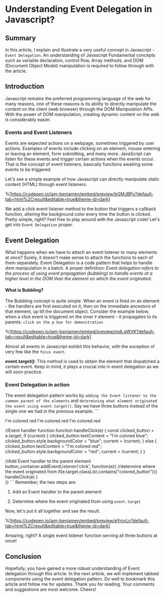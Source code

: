 # Understanding Event Delegation in Javascript?

## Summary

In this article, I explain and illustrate a very useful concept in Javascript - `Event Delegation`. An understanding of Javascript Fundamental concepts such as variable declaration, control flow, Array methods, and DOM (Document Object Model) manipulation is required to follow through with the article.

## Introduction

Javascript remains the preferred programming language of the web for many reasons, one of these reasons is its ability to directly manipulate the content on the client (web browser) through the DOM Manipulation APIs. With the power of DOM manipulation, creating dynamic content on the web is considerably easier.

### Events and Event Listeners

Events are expected actions on a webpage, sometimes triggered by user actions. Examples of events include clicking on an element, mouse entering or leaving an element, form submitting, and many more. JavaScript can listen for these events and trigger certain actions when the events occur. That is the concept of event listeners, basically functions awaiting some events to be triggered.

Let's see a simple example of how Javascript can directly manipulate static content (HTML) through event listeners.

%[https://codepen.io/iam-benjamen/embed/preview/bGMJBPo?default-tab=html%2Cresult&editable=true&theme-id=dark] 

We add a click event listener method to the button that triggers a callback function, altering the background color every time the button is clicked. Pretty simple, right? Feel free to play around with the Javascript code! Let's get into `Event Delegation` proper.

## Event Delegation

What happens when we have to attach an event listener to many elements at once? Surely, it doesn't make sense to attach the functions to each of them separately. Event Delegation is a code pattern that helps to handle dom manipulation in a batch. A proper definition: *Event delegation refers to the process of using event propagation (bubbling) to handle events at a higher level in the DOM than the element on which the event originated*.

#### What is Bubbling?

The Bubbling concept is quite simple. When an event is fired on an element - the handlers are first executed on it, then on the immediate ancestors of that element, up till the document object. Consider the example below, when a click event is triggered on the inner `P` element - it propagates to its parents. `click on the p box for demonstration`

%[https://codepen.io/iam-benjamen/embed/preview/mdLgWVK?default-tab=result&editable=true&theme-id=dark] 

Almost all events in Javascript exhibit this behavior, with the exception of very few like the `focus event`.

**event.target()**: This method is used to obtain the element that dispatched a certain event. Keep in mind, it plays a crucial role in event delegation as we will soon practice.

### Event Delegation in action

The event delegation pattern works by `adding the Event listener to the common parent of the elements` and `determining what element originated the event using event.target()`. Say we have three buttons instead of the single one we had in the previous example. \`\`\`

I'm colored red I'm colored red I'm colored red

//Event handler function function handleClick(e) { const clicked\_button = e.target; if (current) { clicked\_button.textContent = "I'm colored blue"; clicked\_button.style.backgroundColor = "blue"; current = !current; } else { clicked\_button.textContent = "I'm colored red"; clicked\_button.style.backgroundColor = "red"; current = !current; } }

//Add Event handler to the parent element button\_container.addEventListener('click', function(e){ //determine where the event originated from if(e.target.classList.contains("colored\_button")){ handleClick(e) }  
}) \`\`\` Remember, the two steps are:

1.  Add an Event handler to the parent element
    
2.  Determine where the event originated from using `event.target`
    

Now, let's put it all together and see the result.

%[https://codepen.io/iam-benjamen/embed/preview/eYrovLv?default-tab=html%2Cresult&editable=true&theme-id=dark] 

Amazing, right? A single event listener function serving all three buttons at once!

## Conclusion

Hopefully, you have gained a more robust understanding of Event delegation through this article. In the next article, we will implement tabbed components using the event delegation pattern. Do well to bookmark this article and follow me for updates. Thank you for reading. Your comments and suggestions are most welcome. Cheers!